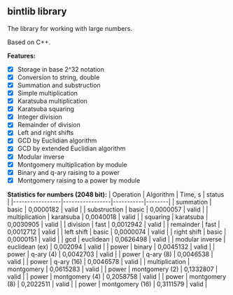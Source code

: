 ## bintlib library 
The library for working with large numbers.

Based on C++.

**Features:**
- [x] Storage in base 2^32 notation
- [x] Conversion to string, double
- [x] Summation and substruction
- [x] Simple multiplication
- [x] Karatsuba multiplication
- [x] Karatsuba squaring
- [x] Integer division
- [x] Remainder of division 
- [x] Left and right shifts
- [x] GCD by Euclidian algorithm
- [x] GCD by extended Euclidian algorithm
- [x] Modular inverse
- [x] Montgomery multiplication by module
- [x] Binary and q-ary raising to a power
- [x] Montgomery raising to a power by module

**Statistics for numbers (2048 bit):**
| Operation       | Algorithm       | Time, s   | status |
|-----------------|-----------------|-----------|--------|
| summation       | basic           | 0,0000182 | valid  |
| substruction    | basic           | 0,0000057 | valid  |
| multiplication  | karatsuba       | 0,0040018 | valid  |
| squaring        | karatsuba       | 0,0030905 | valid  |
| division        | fast            | 0,0012942 | valid  |
| remainder       | fast            | 0,0012712 | valid  |
| left shift      | basic           | 0,0000074 | valid  |
| right shift     | basic           | 0,0000151 | valid  |
| gcd             | euclidean       | 0,0626498 | valid  |
| modular inverse | euclidean (ex)  | 0,002094  | valid  |
| power           | binary          | 0,0045132 | valid  |
| power           | q-ary (4)       | 0,0042703 | valid  |
| power           | q-ary (8)       | 0,0046538 | valid  |
| power           | q-ary (16)      | 0,0046578 | valid  |
| multiplication  | montgomery      | 0,0615283 | valid  |
| power           | montgomery (2)  | 0,1332807 | valid  |
| power           | montgomery (4)  | 0,2058758 | valid  |
| power           | montgomery (8)  | 0,2022511 | valid  |
| power           | montgomery (16) | 0,3111579 | valid  |
